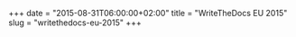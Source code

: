 +++
date = "2015-08-31T06:00:00+02:00"
title = "WriteTheDocs EU 2015"
slug = "writethedocs-eu-2015"
+++
